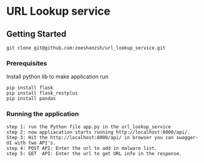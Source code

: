 # URL Lookup service


## Getting Started
```
git clone git@github.com:zeeshanzsh/url_lookup_service.git
```
### Prerequisites
Install python lib to make application run
```
pip install flask
pip install flask_restplus
pip install pandas

```

### Running the application
```
step 1: run the Python file app.py in the url_lookup_service
step 2: now appliacation starts running http://localhost:8000/api/.
Step 3: Hit the http://localhost:8000/api/ in browser you can swagger-UI with two API's.
step 4: POST API: Enter the url to add in malware list.
step 5: GET  API: Enter the url to get URL info in the response.

```
